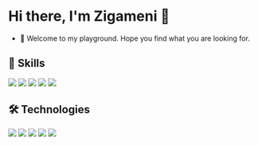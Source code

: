 # Hi there, I'm Zigameni 👋
- 👀 Welcome to my playground. Hope you find what you are looking for. 

## 💼 Skills
![](https://img.shields.io/badge/Code-Java-informational?style=flat&logo=java&logoColor=white&color=2bbc8a)
![](https://img.shields.io/badge/Code-C++-informational?style=flat&logo=cplusplus&logoColor=white&color=2bbc8a)
![](https://img.shields.io/badge/Code-Python-informational?style=flat&logo=python&logoColor=white&color=2bbc8a)
![](https://img.shields.io/badge/Code-JavaScript-informational?style=flat&logo=javascript&logoColor=white&color=2bbc8a)
![](https://img.shields.io/badge/Code-TypeScript-informational?style=flat&logo=typescript&logoColor=white&color=2bbc8a)

## 🛠 Technologies
![](https://img.shields.io/badge/Tools-Docker-informational?style=flat&logo=docker&logoColor=white&color=2bbc8a)
![](https://img.shields.io/badge/Stack-MERN-informational?style=flat&logo=mongodb&logoColor=white&color=2bbc8a)
![](https://img.shields.io/badge/Stack-MEAN-informational?style=flat&logo=angular&logoColor=white&color=2bbc8a)
![](https://img.shields.io/badge/Framework-Spring_Boot-informational?style=flat&logo=spring&logoColor=white&color=2bbc8a)
![](https://img.shields.io/badge/Framework-Django-informational?style=flat&logo=django&logoColor=white&color=2bbc8a)
<!---
## 📊 GitHub Stats
![Your GitHub stats](https://github-readme-stats.vercel.app/api?username=zigameni&show_icons=true&theme=radical)

## 📈 Most Used Languages
![Top Langs](https://github-readme-stats.vercel.app/api/top-langs/?username=zigameni&layout=compact&theme=radical)
--->

<!---
zigameni/zigameni is a ✨ special ✨ repository because its `README.md` (this file) appears on your GitHub profile.
You can click the Preview link to take a look at your changes.
--->
